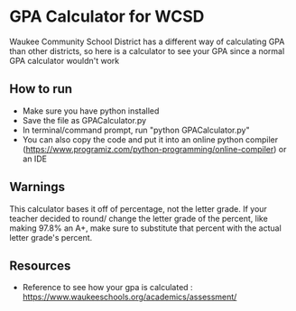 # GPA Calculator for WCSD

Waukee Community School District has a different way of calculating GPA than other districts, so here is a calculator to see your GPA since a normal GPA calculator wouldn't work

## How to run 

- Make sure you have python installed
- Save the file as GPACalculator.py
- In terminal/command prompt, run "python GPACalculator.py"
- You can also copy the code and put it into an online python compiler (https://www.programiz.com/python-programming/online-compiler) or an IDE

## Warnings

This calculator bases it off of percentage, not the letter grade. If your teacher decided to round/ change the letter grade of the percent, like making 97.8% an A+, make sure to substitute that percent with the actual letter grade's percent.

## Resources
 - Reference to see how your gpa is calculated : https://www.waukeeschools.org/academics/assessment/

